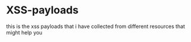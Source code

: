 # XSS-payloads
this is the xss payloads that i have collected from different resources that might help you

